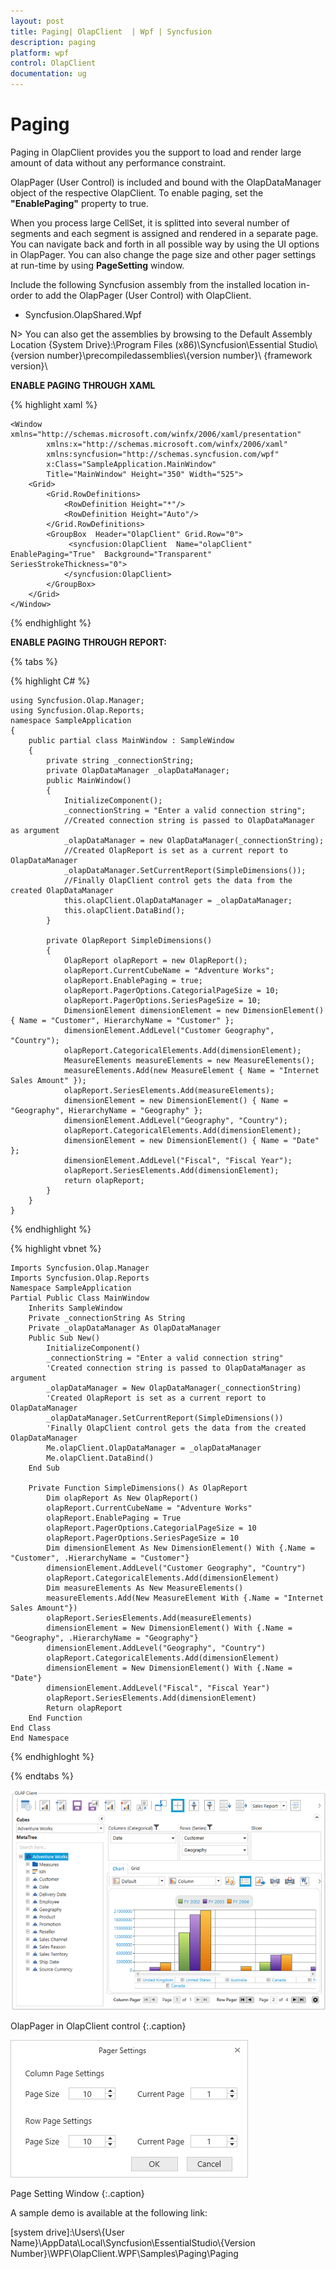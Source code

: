 ```yaml
---
layout: post
title: Paging| OlapClient  | Wpf | Syncfusion
description: paging
platform: wpf
control: OlapClient 
documentation: ug
---
```


# Paging

Paging in OlapClient provides you the support to load and render large amount of data without any performance constraint.  

OlapPager (User Control) is included and bound with the OlapDataManager object of the respective OlapClient. To enable paging, set the **"EnablePaging"** property to true.

When you process large CellSet, it is splitted into several number of segments and each segment is assigned and rendered in a separate page. You can navigate back and forth in all possible way by using the UI options in OlapPager. You can also change the page size and other pager settings at run-time by using **PageSetting** window.

Include the following Syncfusion assembly from the installed location in-order to add the OlapPager (User Control) with OlapClient.
   * Syncfusion.OlapShared.Wpf

N> You can also get the assemblies by browsing to the Default Assembly Location {System Drive}:\Program Files (x86)\Syncfusion\Essential Studio\\{version number}\precompiledassemblies\\{version number}\ {framework version}\

**ENABLE PAGING THROUGH XAML**

{% highlight xaml %}

    <Window xmlns="http://schemas.microsoft.com/winfx/2006/xaml/presentation"
            xmlns:x="http://schemas.microsoft.com/winfx/2006/xaml"
            xmlns:syncfusion="http://schemas.syncfusion.com/wpf"
            x:Class="SampleApplication.MainWindow"
            Title="MainWindow" Height="350" Width="525">
        <Grid>
	        <Grid.RowDefinitions>
                <RowDefinition Height="*"/>
                <RowDefinition Height="Auto"/>
            </Grid.RowDefinitions>
            <GroupBox  Header="OlapClient" Grid.Row="0">
        	     <syncfusion:OlapClient  Name="olapClient" EnablePaging="True"  Background="Transparent" SeriesStrokeThickness="0">         
         	 	</syncfusion:OlapClient>
            </GroupBox>
        </Grid>
    </Window>
	
{% endhighlight %}

**ENABLE PAGING THROUGH REPORT:**

{% tabs %}

{% highlight C# %}

    using Syncfusion.Olap.Manager;
	using Syncfusion.Olap.Reports;
	namespace SampleApplication
	{
		public partial class MainWindow : SampleWindow
		{
			private string _connectionString;
			private OlapDataManager _olapDataManager;
			public MainWindow()
			{
				InitializeComponent();
				_connectionString = "Enter a valid connection string";
				//Created connection string is passed to OlapDataManager as argument
				_olapDataManager = new OlapDataManager(_connectionString);
				//Created OlapReport is set as a current report to OlapDataManager
				_olapDataManager.SetCurrentReport(SimpleDimensions());
				//Finally OlapClient control gets the data from the created OlapDataManager
				this.olapClient.OlapDataManager = _olapDataManager;
				this.olapClient.DataBind();
			}
            
			private OlapReport SimpleDimensions()
			{
				OlapReport olapReport = new OlapReport();
				olapReport.CurrentCubeName = "Adventure Works";
				olapReport.EnablePaging = true;
				olapReport.PagerOptions.CategorialPageSize = 10;
				olapReport.PagerOptions.SeriesPageSize = 10;
				DimensionElement dimensionElement = new DimensionElement() { Name = "Customer", HierarchyName = "Customer" };
				dimensionElement.AddLevel("Customer Geography", "Country");
				olapReport.CategoricalElements.Add(dimensionElement);
				MeasureElements measureElements = new MeasureElements();
				measureElements.Add(new MeasureElement { Name = "Internet Sales Amount" });
				olapReport.SeriesElements.Add(measureElements);
				dimensionElement = new DimensionElement() { Name = "Geography", HierarchyName = "Geography" };
				dimensionElement.AddLevel("Geography", "Country");
				olapReport.CategoricalElements.Add(dimensionElement);
				dimensionElement = new DimensionElement() { Name = "Date" };
				dimensionElement.AddLevel("Fiscal", "Fiscal Year");
				olapReport.SeriesElements.Add(dimensionElement);
				return olapReport;
			}
		}
	}
		
{% endhighlight %}

{% highlight vbnet %}
   
    Imports Syncfusion.Olap.Manager
	Imports Syncfusion.Olap.Reports
	Namespace SampleApplication
	Partial Public Class MainWindow
	    Inherits SampleWindow
		Private _connectionString As String
		Private _olapDataManager As OlapDataManager
		Public Sub New()
			InitializeComponent()
			_connectionString = "Enter a valid connection string"
			'Created connection string is passed to OlapDataManager as argument
			_olapDataManager = New OlapDataManager(_connectionString)
			'Created OlapReport is set as a current report to OlapDataManager
			_olapDataManager.SetCurrentReport(SimpleDimensions())
			'Finally OlapClient control gets the data from the created OlapDataManager
			Me.olapClient.OlapDataManager = _olapDataManager
			Me.olapClient.DataBind()
		End Sub
        
   		Private Function SimpleDimensions() As OlapReport
			Dim olapReport As New OlapReport()
			olapReport.CurrentCubeName = "Adventure Works"
			olapReport.EnablePaging = True
			olapReport.PagerOptions.CategorialPageSize = 10
			olapReport.PagerOptions.SeriesPageSize = 10
			Dim dimensionElement As New DimensionElement() With {.Name = "Customer", .HierarchyName = "Customer"}
			dimensionElement.AddLevel("Customer Geography", "Country")
			olapReport.CategoricalElements.Add(dimensionElement)
			Dim measureElements As New MeasureElements()
			measureElements.Add(New MeasureElement With {.Name = "Internet Sales Amount"})
			olapReport.SeriesElements.Add(measureElements)
			dimensionElement = New DimensionElement() With {.Name = "Geography", .HierarchyName = "Geography"}
			dimensionElement.AddLevel("Geography", "Country")
			olapReport.CategoricalElements.Add(dimensionElement)
			dimensionElement = New DimensionElement() With {.Name = "Date"}
			dimensionElement.AddLevel("Fiscal", "Fiscal Year")
			olapReport.SeriesElements.Add(dimensionElement)
			Return olapReport
		End Function
	End Class
	End Namespace
	
{% endhighloght %}

{% endtabs %}

![](Paging_images/Paging_img1.png)

OlapPager in OlapClient control
{:.caption}

![](Paging_images/Paging_img2.png)

Page Setting Window
{:.caption}
   
A sample demo is available at the following link:

[system drive]:\Users\\{User Name}\AppData\Local\Syncfusion\EssentialStudio\\{Version Number}\WPF\OlapClient.WPF\Samples\Paging\Paging


